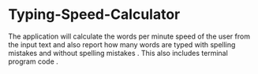 # Typing-Speed-Calculator
The application will calculate the words per minute speed of the user from the input text and also report how many words are typed with spelling mistakes and without spelling mistakes . This also includes terminal program code .

